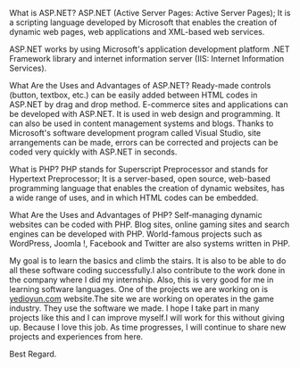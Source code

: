What is ASP.NET?
ASP.NET (Active Server Pages: Active Server Pages); It is a scripting language developed by Microsoft that enables the creation of dynamic web pages, web applications and XML-based web services.

ASP.NET works by using Microsoft's application development platform .NET Framework library and internet information server (IIS: Internet Information Services).

What Are the Uses and Advantages of ASP.NET?
Ready-made controls (button, textbox, etc.) can be easily added between HTML codes in ASP.NET by drag and drop method. E-commerce sites and applications can be developed with ASP.NET. It is used in web design and programming. It can also be used in content management systems and blogs. Thanks to Microsoft's software development program called Visual Studio, site arrangements can be made, errors can be corrected and projects can be coded very quickly with ASP.NET in seconds.

What is PHP?
PHP stands for Superscript Preprocessor and stands for Hypertext Preprocessor; It is a server-based, open source, web-based programming language that enables the creation of dynamic websites, has a wide range of uses, and in which HTML codes can be embedded.

What Are the Uses and Advantages of PHP?
Self-managing dynamic websites can be coded with PHP. Blog sites, online gaming sites and search engines can be developed with PHP. World-famous projects such as WordPress, Joomla !, Facebook and Twitter are also systems written in PHP.


My goal is to learn the basics and climb the stairs. It is also to be able to do all these software coding successfully.I also contribute to the work done in the company where I did my internship. Also, this is very good for me in learning software languages. One of the projects we are working on is [yedioyun.com](https://www.yedioyun.com/) website.The site we are working on operates in the game industry. They use the software we made. I hope I take part in many projects like this and I can improve myself.I will work for this without giving up. Because I love this job.
As time progresses, I will continue to share new projects and experiences from here.

Best Regard.
